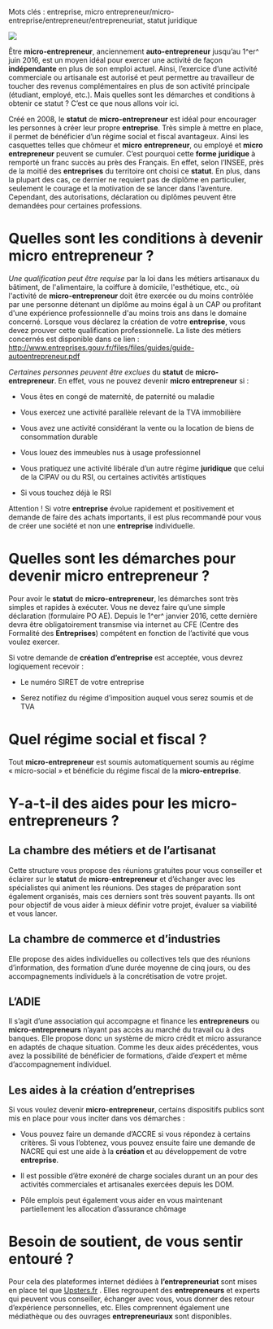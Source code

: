 Mots clés : entreprise, micro
entrepreneur/micro-entreprise/entrepreneur/entrepreneuriat, statut
juridique

![](media/image1.jpeg)

Être **micro-entrepreneur**, anciennement **auto-entrepreneur** jusqu’au
1^er^ juin 2016, est un moyen idéal pour exercer une activité de façon
**indépendante** en plus de son emploi actuel. Ainsi, l’exercice d’une
activité commerciale ou artisanale est autorisé et peut permettre au
travailleur de toucher des revenus complémentaires en plus de son
activité principale (étudiant, employé, etc.). Mais quelles sont les
démarches et conditions à obtenir ce statut ? C’est ce que nous allons
voir ici.

Créé en 2008, le **statut** de **micro-entrepreneur** est idéal pour
encourager les personnes à créer leur propre **entreprise**. Très simple
à mettre en place, il permet de bénéficier d’un régime social et fiscal
avantageux. Ainsi les casquettes telles que chômeur et **micro**
**entrepreneur**, ou employé et **micro** **entrepreneur** peuvent se
cumuler. C’est pourquoi cette **forme** **juridique** à remporté un
franc succès au près des Français. En effet, selon l’INSEE, près de la
moitié des **entreprises** du territoire ont choisi ce **statut**. En
plus, dans la plupart des cas, ce dernier ne requiert pas de diplôme en
particulier, seulement le courage et la motivation de se lancer dans
l’aventure. Cependant, des autorisations, déclaration ou diplômes
peuvent être demandées pour certaines professions.

Quelles sont les conditions à devenir micro entrepreneur ?
==========================================================

*Une qualification peut être requise* par la loi dans les métiers
artisanaux du bâtiment, de l'alimentaire, la coiffure à domicile,
l'esthétique, etc., où l'activité de **micro-entrepreneur** doit être
exercée ou du moins contrôlée par une personne détenant un diplôme au
moins égal à un CAP ou profitant d'une expérience professionnelle d'au
moins trois ans dans le domaine concerné. Lorsque vous déclarez la
création de votre **entreprise**, vous devez prouver cette qualification
professionnelle. La liste des métiers concernés est disponible dans ce
lien :
<http://www.entreprises.gouv.fr/files/files/guides/guide-autoentrepreneur.pdf>

*Certaines personnes peuvent être exclues* du **statut** de
**micro-entrepreneur**. En effet, vous ne pouvez devenir **micro
entrepreneur** si :

-   Vous êtes en congé de maternité, de paternité ou maladie

-   Vous exercez une activité parallèle relevant de la TVA immobilière

-   Vous avez une activité considérant la vente ou la location de biens
    de consommation durable

-   Vous louez des immeubles nus à usage professionnel

-   Vous pratiquez une activité libérale d’un autre régime **juridique**
    que celui de la CIPAV ou du RSI, ou certaines activités artistiques

-   Si vous touchez déjà le RSI

Attention ! Si votre **entreprise** évolue rapidement et positivement et
demande de faire des achats importants, il est plus recommandé pour vous
de créer une société et non une **entreprise** individuelle.

Quelles sont les démarches pour devenir micro entrepreneur ? 
=============================================================

Pour avoir le **statut** de **micro-entrepreneur**, les démarches sont
très simples et rapides à exécuter. Vous ne devez faire qu’une simple
déclaration (formulaire PO AE). Depuis le 1^er^ janvier 2016, cette
dernière devra être obligatoirement transmise via internet au CFE
(Centre des Formalité des **Entreprises**) compétent en fonction de
l’activité que vous voulez exercer.

Si votre demande de **création** **d’entreprise** est acceptée, vous
devrez logiquement recevoir :

-   Le numéro SIRET de votre entreprise

-   Serez notifiez du régime d’imposition auquel vous serez soumis et de
    TVA

Quel régime social et fiscal ?
==============================

Tout **micro-entrepreneur** est soumis automatiquement soumis au régime
« micro-social » et bénéficie du régime fiscal de la
**micro-entreprise**.

Y-a-t-il des aides pour les micro-entrepreneurs ?
=================================================

La chambre des métiers et de l’artisanat
----------------------------------------

Cette structure vous propose des réunions gratuites pour vous conseiller
et éclairer sur le **statut** de **micro**-**entrepreneur** et
d’échanger avec les spécialistes qui animent les réunions. Des stages de
préparation sont également organisés, mais ces derniers sont très
souvent payants. Ils ont pour objectif de vous aider à mieux définir
votre projet, évaluer sa viabilité et vous lancer.

La chambre de commerce et d’industries
--------------------------------------

Elle propose des aides individuelles ou collectives tels que des
réunions d’information, des formation d’une durée moyenne de cinq jours,
ou des accompagnements individuels à la concrétisation de votre projet.

L’ADIE
------

Il s’agit d’une association qui accompagne et finance les
**entrepreneurs** ou **micro**-**entrepreneurs** n’ayant pas accès au
marché du travail ou à des banques. Elle propose donc un système de
micro crédit et micro assurance en adaptés de chaque situation. Comme
les deux aides précédentes, vous avez la possibilité de bénéficier de
formations, d’aide d’expert et même d’accompagnement individuel.

Les aides à la création d’entreprises
-------------------------------------

Si vous voulez devenir **micro**-**entrepreneur**, certains dispositifs
publics sont mis en place pour vous inciter dans vos démarches :

-   Vous pouvez faire un demande d’ACCRE si vous répondez à
    certains critères. Si vous l’obtenez, vous pouvez ensuite faire une
    demande de NACRE qui est une aide à la **création** et au
    développement de votre **entreprise**.

-   Il est possible d’être exonéré de charge sociales durant un an pour
    des activités commerciales et artisanales exercées depuis les DOM.

-   Pôle emplois peut également vous aider en vous maintenant
    partiellement les allocation d’assurance chômage

Besoin de soutient, de vous sentir entouré ? 
=============================================

Pour cela des plateformes internet dédiées à **l’entrepreneuriat** sont
mises en place tel que [Upsters.fr](http://upsters.fr/) . Elles
regroupent des **entrepreneurs** et experts qui peuvent vous conseiller,
échanger avec vous, vous donner des retour d’expérience personnelles,
etc. Elles comprennent également une médiathèque ou des ouvrages
**entrepreneuriaux** sont disponibles.
